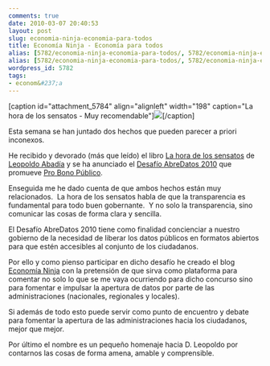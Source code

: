 ```yaml
---
comments: true
date: 2010-03-07 20:40:53
layout: post
slug: economia-ninja-economia-para-todos
title: Economía Ninja - Economía para todos
alias: [5782/economia-ninja-economia-para-todos/, 5782/economia-ninja-economia-para-todos]
alias: [5782/economia-ninja-economia-para-todos/, 5782/economia-ninja-economia-para-todos]
wordpress_id: 5782
tags:
- econom&#237;a
---
```


[caption id="attachment_5784" align="alignleft" width="198" caption="La hora de los sensatos - Muy recomendable"][![](http://blog.alvareznavarro.es/images/2010/03/sensatos.png)](http://www.leopoldoabadia.com/viral.php)[/caption]

Esta semana se han juntado dos hechos que pueden parecer a priori inconexos.

He recibido y devorado (más que leído) el libro [La hora de los sensatos](http://www.leopoldoabadia.com/viral.php) de [Leopoldo Abadía](http://www.leopoldoabadia.com/) y se ha anunciado el [Desafío AbreDatos 2010](http://www.abredatos.es/) que promueve [Pro Bono Público](http://blog.probp.org/).

Enseguida me he dado cuenta de que ambos hechos están muy relacionados.  La hora de los sensatos habla de que la transparencia es fundamental para todo buen gobernante.  Y no solo la transparencia, sino comunicar las cosas de forma clara y sencilla.

El Desafío AbreDatos 2010 tiene como finalidad concienciar a nuestro gobierno de la necesidad de liberar los datos públicos en formatos abiertos para que estén accesibles al conjunto de los ciudadanos.

Por ello y como pienso participar en dicho desafío he creado el blog [Economía Ninja](http://www.economianinja.es) con la pretensión de que sirva como plataforma para comentar no solo lo que se me vaya ocurriendo para dicho concurso sino para fomentar e impulsar la apertura de datos por parte de las administraciones (nacionales, regionales y locales).

Si además de todo esto puede servir como punto de encuentro y debate para fomentar la apertura de las administraciones hacia los ciudadanos, mejor que mejor.

Por último el nombre es un pequeño homenaje hacia D. Leopoldo por contarnos las cosas de forma amena, amable y comprensible.
